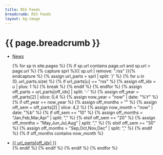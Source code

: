 ```yaml
---
title: RSS Feeds
breadcrumb: RSS Feeds
layout: bg-image
---
```

<div class="bg-light mb-2 p-3">
  <h1>
    {{ page.breadcrumb }}
  </h1>
</div>
<div class="bg-light bg-opacity-75 p-3">
<ul>
  <li>
    <a rel="alternate" type="application/rss+xml"
      href="{{ "/rss/news.rss" | relative_url }}">News</a>
  </li>

{% for sp in site.pages %}
    {% if sp.url contains page.url and sp.url > page.url %}
      {% capture sprl %}{{ sp.url | remove: ".rss" }}{% endcapture %}
      {% assign url_parts = sprl | split: '/' %}
      {% for u in (0..url_parts.size) %}
        {% if url_parts[u] == "rss" %}
          {% assign off_idx = u | plus: 1 %}
          {% break %}
        {% endif %}
      {% endfor %}
      {% assign off_parts = url_parts[off_idx] | split: '-' %}
      {% assign off_year = off_parts[2] | slice: 0,4 %}
      {% assign now_year = "now" | date: "%Y" %}
      {% if off_year == now_year %}
        {% assign off_months = "" %}
        {% assign off_sem = off_parts[2] | slice: 4,2 %}
        {% assign now_month = "now" | date: "%b" %}
        {% if off_sem == "10" %}
          {% assign off_months = "Jan,Feb,Mar,Apr" | split: "," %}
        {% elsif off_sem == "20" %}
          {% assign off_months = "May,Jun,Jul,Aug" | split: "," %}
        {% elsif off_sem == "30" %}
          {% assign off_months = "Sep,Oct,Nov,Dec" | split: "," %}
        {% endif %}
        {% if off_months contains now_month %}
  <li>
    <a rel="alternate" type="application/rss+xml"
    href="{{ sp.url | relative_url }}">{{ url_parts[off_idx] }}</a>
  </li>
        {% endif %}
      {% endif %}
    {% endif %}
{% endfor %}
</ul>
